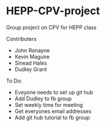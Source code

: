 HEPP-CPV-project
================

Group project on CPV for HEPP class

Contributers
* John Ronayne
* Kevin Maguire
* Sinead Hales
* Dudley Grant

To Do:
* Eveyone needs to set up git hub
* Add Dudley to fb group
* Set weekly time for meeting
* Get everyones email addresses
* Add git hub tutorial to fb group
